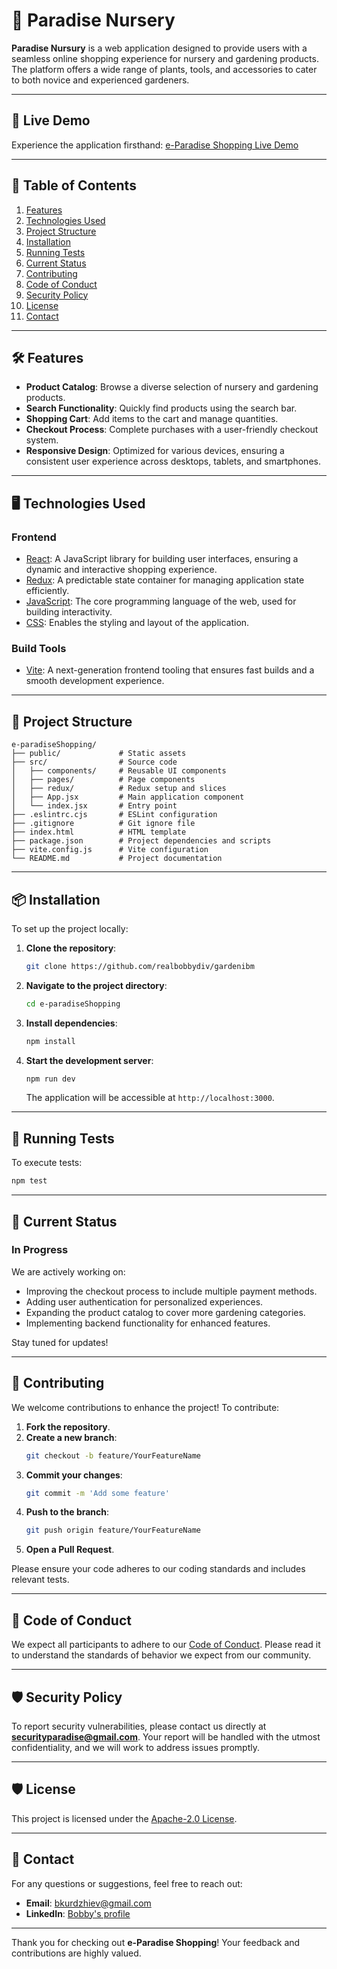 # 🌿 Paradise Nursery

**Paradise Nursury** is a web application designed to provide users with a seamless online shopping experience for nursery and gardening products. The platform offers a wide range of plants, tools, and accessories to cater to both novice and experienced gardeners.

---

## 🚀 Live Demo

Experience the application firsthand: [e-Paradise Shopping Live Demo](https://realbobbydiv.github.io/gardenibm/)

---

## 📜 Table of Contents

1. [Features](#-features)
2. [Technologies Used](#%EF%B8%8F-technologies-used)
3. [Project Structure](#-project-structure)
4. [Installation](#-installation)
5. [Running Tests](#-running-tests)
6. [Current Status](#-current-status)
7. [Contributing](#-contributing)
8. [Code of Conduct](#-code-of-conduct)
9. [Security Policy](#-security-policy)
10. [License](#-license)
11. [Contact](#-contact)

---

## 🛠️ Features

- **Product Catalog**: Browse a diverse selection of nursery and gardening products.
- **Search Functionality**: Quickly find products using the search bar.
- **Shopping Cart**: Add items to the cart and manage quantities.
- **Checkout Process**: Complete purchases with a user-friendly checkout system.
- **Responsive Design**: Optimized for various devices, ensuring a consistent user experience across desktops, tablets, and smartphones.

---

## 🖥️ Technologies Used

### **Frontend**

- [React](https://reactjs.org/): A JavaScript library for building user interfaces, ensuring a dynamic and interactive shopping experience.
- [Redux](https://redux.js.org/): A predictable state container for managing application state efficiently.
- [JavaScript](https://developer.mozilla.org/en-US/docs/Web/JavaScript): The core programming language of the web, used for building interactivity.
- [CSS](https://developer.mozilla.org/en-US/docs/Web/CSS): Enables the styling and layout of the application.

### **Build Tools**

- [Vite](https://vitejs.dev/): A next-generation frontend tooling that ensures fast builds and a smooth development experience.

---

## 📂 Project Structure

```
e-paradiseShopping/
├── public/             # Static assets
├── src/                # Source code
│   ├── components/     # Reusable UI components
│   ├── pages/          # Page components
│   ├── redux/          # Redux setup and slices
│   ├── App.jsx         # Main application component
│   └── index.jsx       # Entry point
├── .eslintrc.cjs       # ESLint configuration
├── .gitignore          # Git ignore file
├── index.html          # HTML template
├── package.json        # Project dependencies and scripts
├── vite.config.js      # Vite configuration
└── README.md           # Project documentation
```

---

## 📦 Installation

To set up the project locally:

1. **Clone the repository**:
   ```bash
   git clone https://github.com/realbobbydiv/gardenibm
   ```
2. **Navigate to the project directory**:
   ```bash
   cd e-paradiseShopping
   ```
3. **Install dependencies**:
   ```bash
   npm install
   ```
4. **Start the development server**:
   ```bash
   npm run dev
   ```
   The application will be accessible at `http://localhost:3000`.

---

## 🧪 Running Tests

To execute tests:

```bash
npm test
```

---

## 🚧 Current Status

### In Progress

We are actively working on:

- Improving the checkout process to include multiple payment methods.
- Adding user authentication for personalized experiences.
- Expanding the product catalog to cover more gardening categories.
- Implementing backend functionality for enhanced features.

Stay tuned for updates!

---

## 🤝 Contributing

We welcome contributions to enhance the project! To contribute:

1. **Fork the repository**.
2. **Create a new branch**:
   ```bash
   git checkout -b feature/YourFeatureName
   ```
3. **Commit your changes**:
   ```bash
   git commit -m 'Add some feature'
   ```
4. **Push to the branch**:
   ```bash
   git push origin feature/YourFeatureName
   ```
5. **Open a Pull Request**.

Please ensure your code adheres to our coding standards and includes relevant tests.

---

## 🌟 Code of Conduct

We expect all participants to adhere to our [Code of Conduct](CODE_OF_CONDUCT.md). Please read it to understand the standards of behavior we expect from our community.

---

## 🛡️ Security Policy

To report security vulnerabilities, please contact us directly at **securityparadise@gmail.com**. Your report will be handled with the utmost confidentiality, and we will work to address issues promptly.

---

## 🛡️ License

This project is licensed under the [Apache-2.0 License](LICENSE).

---

## 📧 Contact

For any questions or suggestions, feel free to reach out:

- **Email**: bkurdzhiev@gmail.com
- **LinkedIn**: [Bobby's profile](https://www.linkedin.com/in/borislav-kurdzhiev/)

---

Thank you for checking out **e-Paradise Shopping**! Your feedback and contributions are highly valued.
